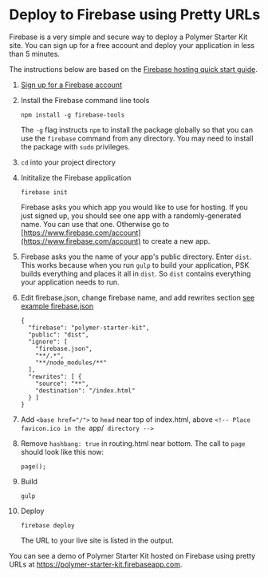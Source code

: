 # Deploy to Firebase using Pretty URLs

Firebase is a very simple and secure way to deploy a Polymer Starter Kit site. You can sign up for a free account and deploy your application in less than 5 minutes.

The instructions below are based on the [Firebase hosting quick start
guide](https://www.firebase.com/docs/hosting/quickstart.html).

1.  [Sign up for a Firebase account](https://www.firebase.com/signup/)

1.  Install the Firebase command line tools

        npm install -g firebase-tools

    The `-g` flag instructs `npm` to install the package globally so that you
    can use the `firebase` command from any directory. You may need
    to install the package with `sudo` privileges.

1.  `cd` into your project directory

1.  Inititalize the Firebase application

        firebase init

    Firebase asks you which app you would like to use for hosting. If you just
    signed up, you should see one app with a randomly-generated name. You can
    use that one. Otherwise go to
    [https://www.firebase.com/account](https://www.firebase.com/account) to
    create a new app.

1.  Firebase asks you the name of your app's public directory. Enter `dist`.
    This works because when you run `gulp` to build your application, PSK
    builds everything and places it all in `dist`. So `dist` contains
    everything your application needs to run.

1.  Edit firebase.json, change firebase name, and add rewrites section [see example firebase.json](/docs/firebase.json)

        {
          "firebase": "polymer-starter-kit",
          "public": "dist",
          "ignore": [
            "firebase.json",
            "**/.*",
            "**/node_modules/**"
          ],
          "rewrites": [ {
            "source": "**",
            "destination": "/index.html"
          } ]
        }

1.  Add `<base href="/">` to `head` near top of index.html, above `<!-- Place favicon.ico in the `app/` directory -->`

1.  Remove `hashbang: true` in routing.html near bottom. The call to `page` should look like this now:

        page();

1.  Build

        gulp

1.  Deploy

        firebase deploy

    The URL to your live site is listed in the output.

You can see a demo of Polymer Starter Kit hosted on Firebase using pretty URLs at https://polymer-starter-kit.firebaseapp.com.
